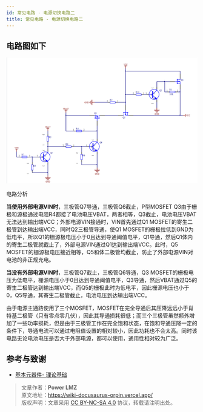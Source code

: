```yaml
---
id: 常见电路 - 电源切换电路二
title: 常见电路 - 电源切换电路二
---
```


## 电路图如下

![](https://github.com/powerLMZ/picture/blob/master/%E8%87%AA%E5%8A%A8%E5%88%87%E6%8D%A2%E7%94%B5%E6%BA%90%E7%94%B5%E8%B7%AF.jpg?raw=true)

电路分析

**当使用外部电源VIN时**，三极管Q7导通，三极管Q6截止，P型MOSFET Q3由于栅极和源极通过电阻R4都接了电池电压VBAT，两者相等，Q3截止，电池电压VBAT无法达到输出端VCC；外部电源VIN接通时，VIN首先通过Q1 MOSFET的寄生二极管到达输出端VCC，同时Q2三极管导通，使Q1 MOSFET的栅极拉低到GND为低电平，所以Q1的栅源极电压小于0且达到导通阈值电平，Q1导通，然后Q1体内的寄生二极管就截止了，外部电源VIN通过Q1达到输出端VCC。此时，Q5 MOSFET的栅源极电压接近相等，Q5和体二极管均截止，防止了外部电源VIN对电池的非正规充电。

**当没有外部电源VIN时**，三极管Q7截止，三极管Q6导通，Q3 MOSFET的栅极电压为低电平，栅源电压小于0且达到导通阈值电平，Q3导通，然后VBAT通过Q5的寄生二极管达到输出端VCC，而Q5的栅极此时为低电平，因此栅源电压也小于0，Q5导通，其寄生二极管截止，电池电压到达输出端VCC。

由于电源主通路使用了三个MOSFET，MOSFET在完全导通后其压降远远小于肖特基二极管（只有零点零几伏），因此其导通损耗很低；而三个三极管虽然额外增加了一些功率损耗，但是由于三极管工作在完全饱和状态，在饱和导通压降一定的条件下，导通电流可以通过电阻值设置的相对较小，因此功耗也不会太高。同时该电路无论电池电压是否大于外部电源，都可以使用，通用性相对较为广泛。


## 参考与致谢

- [基本元器件- 理论基础](https://wiki-power.com)

> 文章作者：**Power LMZ**  
> 原文地址：https://wiki-docusaurus-orpin.vercel.app/  
> 版权声明：文章采用 [CC BY-NC-SA 4.0](https://creativecommons.org/licenses/by/4.0/deed.zh) 协议，转载请注明出处。
